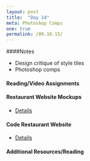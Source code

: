 ```yaml
---
layout: post
title:  "Day 14"
meta: Photoshop Comps
one: true
permalink: /09.10.15/
---
```

####Notes
- Design critique of style tiles
- Photoshop comps

#### Reading/Video Assignments

#### Restaurant Website Mockups
- [Details](/09.10.15/restaurant-website-mockups/)

#### Code Restaurant Website
- [Details](/09.10.15/restaurant-website-coding/)

#### Additional Resources/Reading


